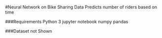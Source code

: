 #Neural Network on Bike Sharing Data
Predicts number of riders based on time

###Requirements
Python 3
jupyter
notebook
numpy
pandas

###Dataset not Shown
